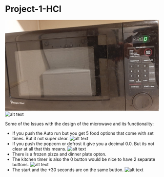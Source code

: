 # Project-1-HCI

![alt text](Images/Microwave-cropped.jpg)
![alt text](Images/microwave-gif.gif)

Some of the Issues with the design of the microwave and its functionality:

* If you push the Auto run but you get 5 food options that come with set times. But it not super clear.
![alt text](Images/microwave-gif.gif)
* If you push the popcorn or defrost it give you a decimal 0.0. But its not clear at all that this means.
![alt text](Images/microwave-gif.gif)
* There is a frozen pizza and dinner plate opton.
* The kitchen timer is also the 0 button would be nice to have 2 separate buttons.
![alt text](Images/microwave-gif.gif)
* The start and the +30 seconds are on the same button. 
![alt text](Images/microwave-gif.gif)


